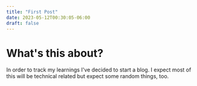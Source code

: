 ```yaml
---
title: "First Post"
date: 2023-05-12T00:30:05-06:00
draft: false
---
```


# What's this about?

In order to track my learnings I've decided to start a blog.
I expect most of this will be technical related but expect some random things, too.
